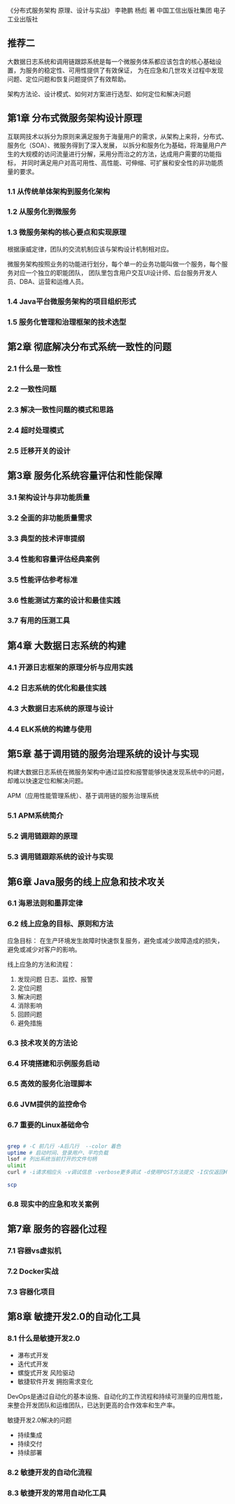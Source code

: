 《分布式服务架构 原理、设计与实战》 李艳鹏 杨彪 著 中国工信出版社集团 电子工业出版社


## 推荐二
大数据日志系统和调用链跟踪系统是每一个微服务体系都应该包含的核心基础设置，为服务的稳定性、可用性提供了有效保证，
为在应急和几世攻关过程中发现问题、定位问题和恢复问题提供了有效帮助。

架构方法论、设计模式、如何对方案进行选型、如何定位和解决问题

## 第1章 分布式微服务架构设计原理
互联网技术以拆分为原则来满足服务于海量用户的需求，从架构上来将，分布式、服务化（SOA）、微服务得到了深入发展，
以拆分和服务化为基础，将海量用户产生的大规模的访问流量进行分解，采用分而治之的方法，达成用户需要的功能指标，
并同时满足用户对高可用性、高性能、可伸缩、可扩展和安全性的非功能质量的要求。

### 1.1 从传统单体架构到服务化架构
### 1.2 从服务化到微服务
### 1.3 微服务架构的核心要点和实现原理

根据康威定律，团队的交流机制应该与架构设计机制相对应。

微服务架构按照业务的功能进行划分，每个单一的业务功能叫做一个服务，每个服务对应一个独立的职能团队，
团队里包含用户交互UI设计师、后台服务开发人员、DBA、运营和运维人员。
### 1.4 Java平台微服务架构的项目组织形式
### 1.5 服务化管理和治理框架的技术选型

## 第2章 彻底解决分布式系统一致性的问题
### 2.1 什么是一致性
### 2.2 一致性问题
### 2.3 解决一致性问题的模式和思路
### 2.4 超时处理模式
### 2.5 迁移开关的设计

## 第3章 服务化系统容量评估和性能保障
### 3.1 架构设计与非功能质量
### 3.2 全面的非功能质量需求
### 3.3 典型的技术评审提纲
### 3.4 性能和容量评估经典案例
### 3.5 性能评估参考标准
### 3.6 性能测试方案的设计和最佳实践
### 3.7 有用的压测工具

## 第4章 大数据日志系统的构建
### 4.1 开源日志框架的原理分析与应用实践
### 4.2 日志系统的优化和最佳实践
### 4.3 大数据日志系统的原理与设计
### 4.4 ELK系统的构建与使用

## 第5章 基于调用链的服务治理系统的设计与实现
构建大数据日志系统在微服务架构中通过监控和报警能够快速发现系统中的问题，却难以快速定位和解决问题。

APM（应用性能管理系统）、基于调用链的服务治理系统

### 5.1 APM系统简介
### 5.2 调用链跟踪的原理
### 5.3 调用链跟踪系统的设计与实现

## 第6章 Java服务的线上应急和技术攻关
### 6.1 海恩法则和墨菲定律
### 6.2 线上应急的目标、原则和方法
应急目标：
在生产环境发生故障时快速恢复服务，避免或减少故障造成的损失，避免或减少对客户的影响。

线上应急的方法和流程：
1. 发现问题 日志、监控、报警
2. 定位问题
3. 解决问题
4. 消除影响
5. 回顾问题
6. 避免措施

### 6.3 技术攻关的方法论
### 6.4 环境搭建和示例服务启动
### 6.5 高效的服务化治理脚本

### 6.6 JVM提供的监控命令

### 6.7 重要的Linux基础命令
```sh

grep # -C 前几行 -A后几行  --color 着色 
uptime # 启动时间、登录用户、平均负载
lsof # 列出系统当前打开的文件句柄
ulimit
curl # -i请求相应头 -v调试信息 -verbose更多调试 -d使用POST方法提交 -I仅仅返回HTTP头 -sw打印HTTP响应码

scp 

```


### 6.8 现实中的应急和攻关案例

## 第7章 服务的容器化过程
### 7.1 容器vs虚拟机
### 7.2 Docker实战
### 7.3 容器化项目

## 第8章 敏捷开发2.0的自动化工具
### 8.1 什么是敏捷开发2.0
* 瀑布式开发
* 迭代式开发
* 螺旋式开发 风险驱动
* 敏捷软件开发 拥抱需求变化

DevOps是通过自动化的基本设施、自动化的工作流程和持续可测量的应用性能，来整合开发团队和运维团队，已达到更高的合作效率和生产率。

敏捷开发2.0解决的问题
* 持续集成
* 持续交付
* 持续部署

### 8.2 敏捷开发的自动化流程
### 8.3 敏捷开发的常用自动化工具
